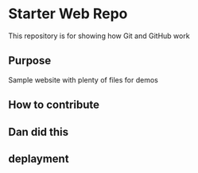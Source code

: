 # Starter Web Repo

This repository is for showing how Git and GitHub work

## Purpose

Sample website with plenty of files for demos

## How to contribute

## Dan did this

## deplayment

